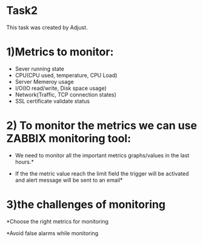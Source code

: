 # Task2
This task was created by Adjust.


# 1)Metrics to monitor:

* Sever running state
* CPU(CPU used, temperature, CPU Load)
* Server Memeroy usage
* I/O(IO read/write, Disk space usage)
* Network(Traffic, TCP connection states)
* SSL certificate validate status

# 2) To monitor the metrics we can use ZABBIX monitoring tool:
* We need to monitor all the important metrics graphs/values in the last hours.*
 
* If the the metric value reach the limit field the trigger will be activated and alert message will be sent to an email*

    
# 3)the challenges of monitoring
*Choose the right metrics for monitoring

*Avoid false alarms while monitoring
